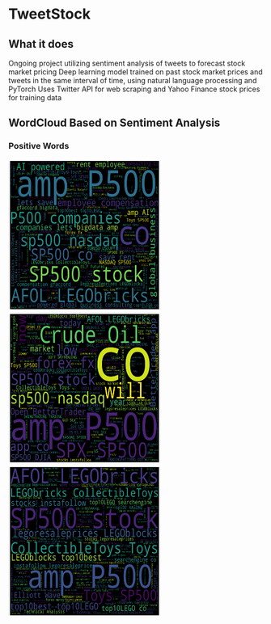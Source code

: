 # TweetStock
## What it does
Ongoing project utilizing sentiment analysis of tweets to forecast stock market pricing
Deep learning model trained on past stock market prices and tweets in the same interval of time, using natural language processing and PyTorch
Uses Twitter API for web scraping and Yahoo Finance stock prices for training data

## WordCloud Based on Sentiment Analysis
### Positive Words
<p float="left">
<img src = "https://github.com/BabyChouSr/TweetStock/blob/main/positivewordcloud.png" width = "300" height = "300">
  <img src = "https://github.com/BabyChouSr/TweetStock/blob/main/negativewordcloud.png" width = "300" height = "300">
  <img src = "https://github.com/BabyChouSr/TweetStock/blob/main/neutralwordcloud.png" width = "300" height = "300">
</p>


